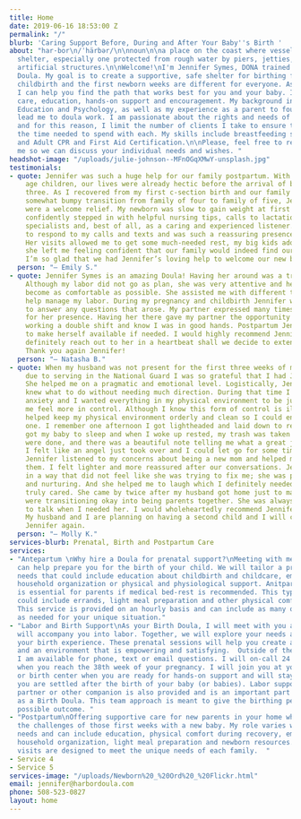 ```yaml
---
title: Home
date: 2019-06-16 18:53:00 Z
permalink: "/"
blurb: 'Caring Support Before, During and After Your Baby''s Birth '
about: "har·bor\n/ˈhärbər/\n\nnoun\n\na place on the coast where vessels may find
  shelter, especially one protected from rough water by piers, jetties, and other
  artificial structures.\n\nWelcome!\nI'm Jennifer Symes, DONA trained Birth and Postpartum
  Doula. My goal is to create a supportive, safe shelter for birthing families. Pregnancy,
  childbirth and the first newborn weeks are different for everyone. As your doula,
  I can help you find the path that works best for you and your baby. I provide non-judgmental
  care, education, hands-on support and encouragement. My background in Early Childhood
  Education and Psychology, as well as my experience as a parent to four amazing children,
  lead me to doula work. I am passionate about the rights and needs of birthing people
  and for this reason, I limit the number of clients I take to ensure that I have
  the time needed to spend with each. My skills include breastfeeding support, Infant
  and Adult CPR and First Aid Certification.\n\nPlease, feel free to reach out to
  me so we can discuss your individual needs and wishes. "
headshot-image: "/uploads/julie-johnson--MFnOGqXMwY-unsplash.jpg"
testimonials:
- quote: Jennifer was such a huge help for our family postpartum. With two school
    age children, our lives were already hectic before the arrival of baby number
    three. As I recovered from my first c-section birth and our family navigated the
    somewhat bumpy transition from family of four to family of five, Jennifer’s visits
    were a welcome relief. My newborn was slow to gain weight at first and Jennifer
    confidently stepped in with helpful nursing tips, calls to lactation and other
    specialists and, best of all, as a caring and experienced listener. She was quick
    to respond to my calls and texts and was such a reassuring presence in our home.
    Her visits allowed me to get some much-needed rest, my big kids adore her, and
    she left me feeling confident that our family would indeed find our new normal.
    I’m so glad that we had Jennifer’s loving help to welcome our new baby!
  person: "— Emily S."
- quote: Jennifer Symes is an amazing Doula! Having her around was a tremendous help.
    Although my labor did not go as plan, she was very attentive and helped me to
    become as comfortable as possible. She assisted me with different techniques to
    help manage my labor. During my pregnancy and childbirth Jennifer was available
    to answer any questions that arose. My partner expressed many times being grateful
    for her presence. Having her there gave my partner the opportunity to rest after
    working a double shift and know I was in good hands. Postpartum Jennifer continues
    to make herself available if needed. I would highly recommend Jennifer and would
    definitely reach out to her in a heartbeat shall we decide to extend our family.
    Thank you again Jennifer!
  person: "— Natasha B."
- quote: When my husband was not present for the first three weeks of my baby's life
    due to serving in the National Guard I was so grateful that I had Jennifer's help.
    She helped me on a pragmatic and emotional level. Logistically, Jennifer just
    knew what to do without needing much direction. During that time I had a little
    anxiety and I wanted everything in my physical environment to be just so to help
    me feel more in control. Although I know this form of control is illusionary Jennifer
    helped keep my physical environment orderly and clean so I could enjoy my little
    one. I remember one afternoon I got lightheaded and laid down to rest. Jennifer
    got my baby to sleep and when I woke up rested, my trash was taken out, my dishes
    were done, and there was a beautiful note telling me what a great job I was doing.
    I felt like an angel just took over and I could let go for some time. Emotionally,
    Jennifer listened to my concerns about being a new mom and helped me to process
    them. I felt lighter and more reassured after our conversations. Jennifer listened
    in a way that did not feel like she was trying to fix me; she was present, accepting,
    and nurturing. And she helped me to laugh which I definitely needed. Jennifer
    truly cared. She came by twice after my husband got home just to make sure we
    were transitioning okay into being parents together. She was always available
    to talk when I needed her. I would wholeheartedly recommend Jennifer as a doula.
    My husband and I are planning on having a second child and I will certainly hire
    Jennifer again.
  person: "— Molly K."
services-blurb: Prenatal, Birth and Postpartum Care
services:
- "Antepartum \nWhy hire a Doula for prenatal support?\nMeeting with me prenatally
  can help prepare you for the birth of your child. We will tailor a program to your
  needs that could include education about childbirth and childcare, emotional preparation,
  household organization or physical and physiological support. Anitpartum doula care
  is essential for parents if medical bed-rest is recommended. This type of support
  could include errands, light meal preparation and other physical comfort measures.
  This service is provided on an hourly basis and can include as many or as few visits
  as needed for your unique situation."
- "Labor and Birth Support\nAs your Birth Doula, I will meet with you and anyone who
  will accompany you into labor. Together, we will explore your needs and wishes for
  your birth experience. These prenatal sessions will help you create a birth plan
  and an environment that is empowering and satisfying.  Outside of these meetings,
  I am available for phone, text or email questions. I will on-call 24 hours a day
  when you reach the 38th week of your pregnancy. I will join you at your home, hospital
  or birth center when you are ready for hands-on support and will stay with you until
  you are settled after the birth of your baby (or babies). Labor support for your
  partner or other companion is also provided and is an important part of my role
  as a Birth Doula. This team approach is meant to give the birthing person the best
  possible outcome. "
- "Postpartum\nOffering supportive care for new parents in your home while you navigate
  the challenges of those first weeks with a new baby. My role varies with each family's
  needs and can include education, physical comfort during recovery, emotional support,
  household organization, light meal preparation and newborn resources. These hourly
  visits are designed to meet the unique needs of each family.  "
- Service 4
- Service 5
services-image: "/uploads/Newborn%20_%20Ord%20_%20Flickr.html"
email: jennifer@harbordoula.com
phone: 508-523-0827
layout: home
---
```


